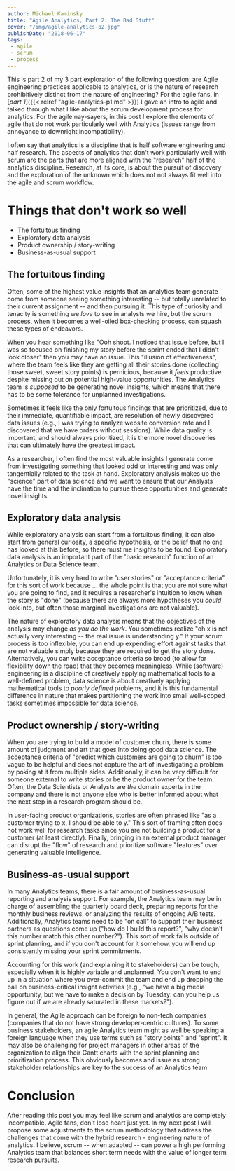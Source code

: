 ```yaml
---
author: Michael Kaminsky
title: "Agile Analytics, Part 2: The Bad Stuff"
cover: "/img/agile-analytics-p2.jpg"
publishDate: "2018-06-17"
tags: 
 - agile
 - scrum
 - process
---
```



This is part 2 of my 3 part exploration of the following question: are Agile engineering practices applicable to analytics, or is the nature of research prohibitively distinct from the nature of engineering? For the agile fans, in [_part 1_]({{< relref "agile-analytics-p1.md" >}}) I gave an intro to agile and talked through what I like about the scrum development process for analytics. For the agile nay-sayers, in this post I explore the elements of agile that do not work particularly well with Analytics (issues range from annoyance to downright incompatibility).

<!--more-->

I often say that analytics is a discipline that is half software engineering and half research. The aspects of analytics that don't work particularly well with scrum are the parts that are more aligned with the "research" half of the analytics discipline. Research, at its core, is about the pursuit of discovery and the exploration of the unknown which does not not always fit well into the agile and scrum workflow.

# Things that don't work so well

* The fortuitous finding
* Exploratory data analysis
* Product ownership / story-writing
* Business-as-usual support

## The fortuitous finding

Often, some of the highest value insights that an analytics team generate come from someone seeing something interesting -- but totally unrelated to their current assignment -- and then pursuing it.  This type of curiosity and tenacity is something we *love* to see in analysts we hire, but the scrum process, when it becomes a well-oiled box-checking process, can squash these types of endeavors.

When you hear something like "Ooh shoot. I noticed that issue before, but I was so focused on finishing my story before the sprint ended that I didn't look closer" then you may have an issue. This "illusion of effectiveness", where the team feels like they are getting all their stories done (collecting those sweet, sweet story points) is pernicious, because it *feels* productive despite missing out on potential high-value opportunities. The Analytics team is *supposed* to be generating novel insights, which means that there has to be some tolerance for unplanned investigations.

Sometimes it feels like the only fortuitous findings that are prioritized, due to their immediate, quantifiable impact, are resolution of newly discovered data issues (e.g., I was trying to analyze website conversion rate and I discovered that we have orders without sessions). While data quality is important, and should always prioritized, it is the more novel discoveries that can ultimately have the greatest impact.

As a researcher, I often find the most valuable insights I generate come from investigating something that looked odd or interesting and was only tangentially related to the task at hand. Exploratory analysis makes up the "science" part of data science and we want to ensure that our Analysts have the time and the inclination to pursue these opportunities and generate novel insights.


## Exploratory data analysis
While exploratory analysis can start from a fortuitous finding, it can also start from general curiosity, a specific hypothesis, or the belief that no one has looked at this before, so there must me insights to be found. Exploratory data analysis is an important part of the "basic research" function of an Analytics or Data Science team. 

Unfortunately, it is very hard to write "user stories" or "acceptance criteria" for this sort of work because ... the whole point is that you are not sure what you are going to find, and it requires a researcher's intuition to know when the story is "done" (because there are always more hypotheses you *could* look into, but often those marginal investigations are not valuable).

The nature of exploratory data analysis means that the objectives of the analysis may change *as you do the work*. You sometimes realize "oh x is not actually very interesting -- the real issue is understanding y." If your scrum process is too inflexible, you can end up expending effort against tasks that are not valuable simply because they are required to get the story done. Alternatively, you can write acceptance criteria so broad (to allow for flexibility down the road) that they becomes meaningless.  While (software) engineering is a discipline of creatively applying mathematical tools to a well-defined problem, data science is about creatively applying mathematical tools to *poorly defined* problems, and it is this fundamental difference in nature that makes partitioning the work into small well-scoped tasks sometimes impossible for data science.

## Product ownership / story-writing

When you are trying to build a model of customer churn, there is some amount of judgment and art that goes into doing good data science. The acceptance criteria of "predict which customers are going to churn" is too vague to be helpful and does not capture the art of investigating a problem by poking at it from multiple sides.  Additionally, it can be very difficult for someone external to write stories or be the product owner for the team. Often, the Data Scientists or Analysts are *the* domain experts in the company and there is not anyone else who is better informed about what the next step in a research program should be. 

In user-facing product organizations, stories are often phrased like "as a customer trying to x, I should be able to y." This sort of framing often does not work well for research tasks since you are not building a product for a customer (at least directly). Finally, bringing in an external product manager can disrupt the "flow" of research and prioritize software "features" over generating valuable intelligence.

## Business-as-usual support

In many Analytics teams, there is a fair amount of business-as-usual reporting and analysis support. For example, the Analytics team may be in charge of assembling the quarterly board deck, preparing reports for the monthly business reviews, or analyzing the results of ongoing A/B tests. Additionally, Analytics teams need to be "on call" to support their business partners as questions come up ("how do I build this report?", "why doesn't this number match this other number?"). This sort of work falls outside of sprint planning, and if you don't account for it somehow, you will end up consistently missing your sprint commitments.  

Accounting for this work (and explaining it to stakeholders) can be tough, especially when it is highly variable and unplanned. You don't want to end up in a situation where you over-commit the team and end up dropping the ball on business-critical insight activities (e.g., "we have a big media opportunity, but we have to make a decision by Tuesday: can you help us figure out if we are already saturated in these markets?").

In general, the Agile approach can be foreign to non-tech companies (companies that do not have strong developer-centric cultures). To some business stakeholders, an agile Analytics team might as well be speaking a foreign language when they use terms such as "story points" and "sprint". It may also be challenging for project managers in other areas of the organization to align their Gantt charts with the sprint planning and prioritization process. This obviously becomes and issue as strong stakeholder relationships are key to the success of an Analytics team.

# Conclusion

After reading this post you may feel like scrum and analytics are completely incompatible. Agile fans, don't lose heart just yet. In my next post I will propose some adjustments to the scrum methodology that address the challenges that come with the hybrid research - engineering nature of analytics. I believe, scrum -- when adapted -- can power a high performing Analytics team that balances short term needs with the value of longer term research pursuits.
